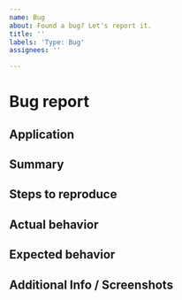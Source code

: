 ```yaml
---
name: Bug
about: Found a bug? Let's report it.
title: ''
labels: 'Type: Bug'
assignees: ''

---
```


# Bug report

## Application
<!--
  Which application were you using when you noticed the problem?
  eg: Talkify, Teamwork iOS, Teamwork Web, Chrome Extension, ....
-->

## Summary
<!--
  Provide a crisp description of the issue.
  Clearly list any preconditions that need to be met to reproduce this issue.
-->

## Steps to reproduce
<!--
  Steps to reproduce the behavior:
    1. Go to '...'
    2. Click on '....'
    3. Scroll down to '....'
    4. See error
-->

## Actual behavior
<!--
  A clear and concise description of what is happening.
-->

## Expected behavior
<!--
  A clear and concise description of what you expected to happen.
-->

## Additional Info / Screenshots
<!--
  Add any other context about the problem here.
-->
